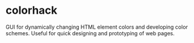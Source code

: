 colorhack
=========

GUI for dynamically changing HTML element colors and developing color schemes. Useful for quick designing and prototyping of web pages.